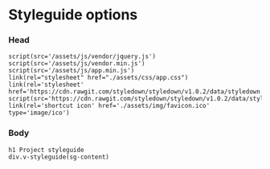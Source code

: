 # Styleguide options

### Head
    script(src='/assets/js/vendor/jquery.js')
    script(src='/assets/js/vendor.min.js')
    script(src='/assets/js/app.min.js')
    link(rel="stylesheet" href="./assets/css/app.css")
    link(rel='stylesheet' href='https://cdn.rawgit.com/styledown/styledown/v1.0.2/data/styledown.css')
    script(src='https://cdn.rawgit.com/styledown/styledown/v1.0.2/data/styledown.js')
    link(rel='shortcut icon' href='./assets/img/favicon.ico' type='image/ico') 
### Body

    h1 Project styleguide
    div.v-styleguide(sg-content)
